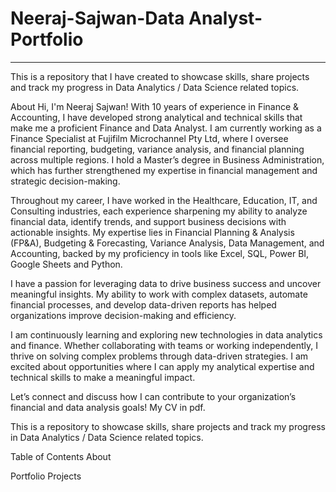 # Neeraj-Sajwan-Data Analyst-Portfolio
--------------------------------------------------------------------------------------------------------
This is a repository that I have created to showcase skills, share projects and track my progress in Data Analytics / Data Science related topics.


About
Hi, I'm Neeraj Sajwan! With 10 years of experience in Finance & Accounting, I have developed strong analytical and technical skills that make me a proficient Finance and Data Analyst. I am currently working as a Finance Specialist at Fujifilm Microchannel Pty Ltd, where I oversee financial reporting, budgeting, variance analysis, and financial planning across multiple regions. I hold a Master’s degree in Business Administration, which has further strengthened my expertise in financial management and strategic decision-making.

Throughout my career, I have worked in the Healthcare, Education, IT, and Consulting industries, each experience sharpening my ability to analyze financial data, identify trends, and support business decisions with actionable insights. My expertise lies in Financial Planning & Analysis (FP&A), Budgeting & Forecasting, Variance Analysis, Data Management, and Accounting, backed by my proficiency in tools like Excel, SQL, Power BI, Google Sheets and Python.

I have a passion for leveraging data to drive business success and uncover meaningful insights. My ability to work with complex datasets, automate financial processes, and develop data-driven reports has helped organizations improve decision-making and efficiency.

I am continuously learning and exploring new technologies in data analytics and finance. Whether collaborating with teams or working independently, I thrive on solving complex problems through data-driven strategies. I am excited about opportunities where I can apply my analytical expertise and technical skills to make a meaningful impact.

Let’s connect and discuss how I can contribute to your organization’s financial and data analysis goals!
My CV in pdf.

This is a repository to showcase skills, share projects and track my progress in Data Analytics / Data Science related topics.

Table of Contents
About

Portfolio Projects


